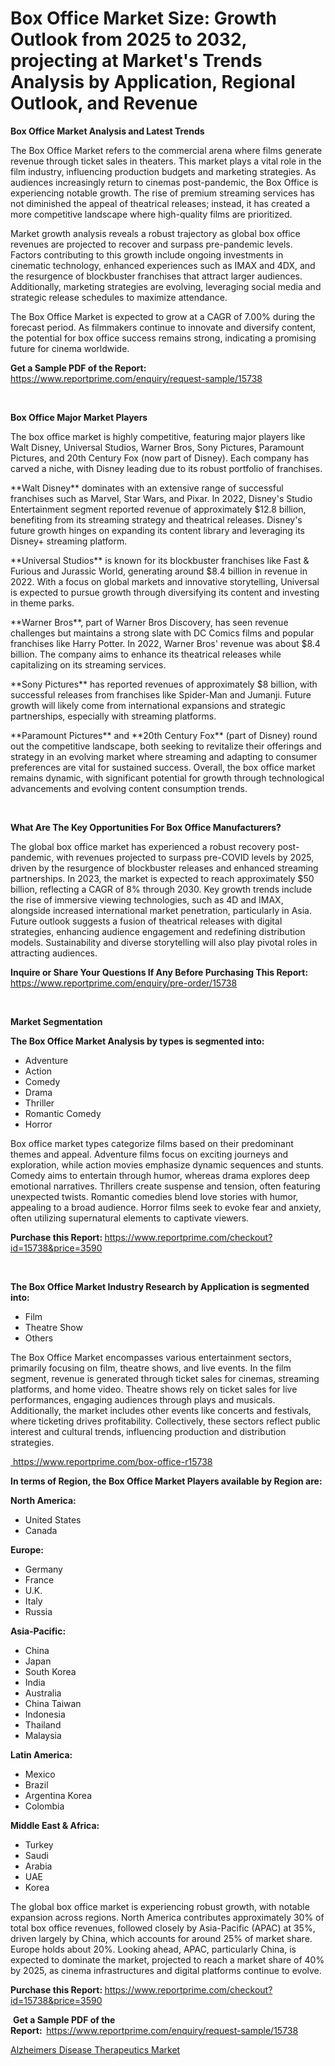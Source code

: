 <p><h1>Box Office Market Size: Growth Outlook from 2025 to 2032, projecting at Market's Trends Analysis by Application, Regional Outlook, and Revenue</h1></p><p><strong>Box Office Market Analysis and Latest Trends</strong></p>
<p><p>The Box Office Market refers to the commercial arena where films generate revenue through ticket sales in theaters. This market plays a vital role in the film industry, influencing production budgets and marketing strategies. As audiences increasingly return to cinemas post-pandemic, the Box Office is experiencing notable growth. The rise of premium streaming services has not diminished the appeal of theatrical releases; instead, it has created a more competitive landscape where high-quality films are prioritized.</p><p>Market growth analysis reveals a robust trajectory as global box office revenues are projected to recover and surpass pre-pandemic levels. Factors contributing to this growth include ongoing investments in cinematic technology, enhanced experiences such as IMAX and 4DX, and the resurgence of blockbuster franchises that attract larger audiences. Additionally, marketing strategies are evolving, leveraging social media and strategic release schedules to maximize attendance.</p><p>The Box Office Market is expected to grow at a CAGR of 7.00% during the forecast period. As filmmakers continue to innovate and diversify content, the potential for box office success remains strong, indicating a promising future for cinema worldwide.</p></p>
<p><strong>Get a Sample PDF of the Report:&nbsp;</strong> <a href="https://www.reportprime.com/enquiry/request-sample/15738?utm_campaign=3009&utm_medium=2&utm_source=Github&utm_content=ia&utm_term=20032025&utm_id=box-office">https://www.reportprime.com/enquiry/request-sample/15738</a></p>
<p>&nbsp;</p>
<p><strong>Box Office Major Market Players</strong></p>
<p><p>The box office market is highly competitive, featuring major players like Walt Disney, Universal Studios, Warner Bros, Sony Pictures, Paramount Pictures, and 20th Century Fox (now part of Disney). Each company has carved a niche, with Disney leading due to its robust portfolio of franchises.</p><p>**Walt Disney** dominates with an extensive range of successful franchises such as Marvel, Star Wars, and Pixar. In 2022, Disney's Studio Entertainment segment reported revenue of approximately $12.8 billion, benefiting from its streaming strategy and theatrical releases. Disney's future growth hinges on expanding its content library and leveraging its Disney+ streaming platform.</p><p>**Universal Studios** is known for its blockbuster franchises like Fast & Furious and Jurassic World, generating around $8.4 billion in revenue in 2022. With a focus on global markets and innovative storytelling, Universal is expected to pursue growth through diversifying its content and investing in theme parks.</p><p>**Warner Bros**, part of Warner Bros Discovery, has seen revenue challenges but maintains a strong slate with DC Comics films and popular franchises like Harry Potter. In 2022, Warner Bros' revenue was about $8.4 billion. The company aims to enhance its theatrical releases while capitalizing on its streaming services.</p><p>**Sony Pictures** has reported revenues of approximately $8 billion, with successful releases from franchises like Spider-Man and Jumanji. Future growth will likely come from international expansions and strategic partnerships, especially with streaming platforms.</p><p>**Paramount Pictures** and **20th Century Fox** (part of Disney) round out the competitive landscape, both seeking to revitalize their offerings and strategy in an evolving market where streaming and adapting to consumer preferences are vital for sustained success. Overall, the box office market remains dynamic, with significant potential for growth through technological advancements and evolving content consumption trends.</p></p>
<p>&nbsp;</p>
<p><strong>What Are The Key Opportunities For Box Office Manufacturers?</strong></p>
<p><p>The global box office market has experienced a robust recovery post-pandemic, with revenues projected to surpass pre-COVID levels by 2025, driven by the resurgence of blockbuster releases and enhanced streaming partnerships. In 2023, the market is expected to reach approximately $50 billion, reflecting a CAGR of 8% through 2030. Key growth trends include the rise of immersive viewing technologies, such as 4D and IMAX, alongside increased international market penetration, particularly in Asia. Future outlook suggests a fusion of theatrical releases with digital strategies, enhancing audience engagement and redefining distribution models. Sustainability and diverse storytelling will also play pivotal roles in attracting audiences.</p></p>
<p><strong>Inquire or Share Your Questions If Any Before Purchasing This Report:</strong> <a href="https://www.reportprime.com/enquiry/pre-order/15738?utm_campaign=3009&utm_medium=2&utm_source=Github&utm_content=ia&utm_term=20032025&utm_id=box-office">https://www.reportprime.com/enquiry/pre-order/15738</a></p>
<p>&nbsp;</p>
<p><strong>Market Segmentation</strong></p>
<p><strong>The Box Office Market Analysis by types is segmented into:</strong></p>
<p><ul><li>Adventure</li><li>Action</li><li>Comedy</li><li>Drama</li><li>Thriller</li><li>Romantic Comedy</li><li>Horror</li></ul></p>
<p><p>Box office market types categorize films based on their predominant themes and appeal. Adventure films focus on exciting journeys and exploration, while action movies emphasize dynamic sequences and stunts. Comedy aims to entertain through humor, whereas drama explores deep emotional narratives. Thrillers create suspense and tension, often featuring unexpected twists. Romantic comedies blend love stories with humor, appealing to a broad audience. Horror films seek to evoke fear and anxiety, often utilizing supernatural elements to captivate viewers.</p></p>
<p><strong>Purchase this Report:&nbsp;</strong><a href="https://www.reportprime.com/checkout?id=15738&price=3590&utm_campaign=3009&utm_medium=2&utm_source=Github&utm_content=ia&utm_term=20032025&utm_id=box-office">https://www.reportprime.com/checkout?id=15738&price=3590</a></p>
<p>&nbsp;</p>
<p><strong>The Box Office Market Industry Research by Application is segmented into:</strong></p>
<p><ul><li>Film</li><li>Theatre Show</li><li>Others</li></ul></p>
<p><p>The Box Office Market encompasses various entertainment sectors, primarily focusing on film, theatre shows, and live events. In the film segment, revenue is generated through ticket sales for cinemas, streaming platforms, and home video. Theatre shows rely on ticket sales for live performances, engaging audiences through plays and musicals. Additionally, the market includes other events like concerts and festivals, where ticketing drives profitability. Collectively, these sectors reflect public interest and cultural trends, influencing production and distribution strategies.</p></p>
<p><a href="https://www.reportprime.com/box-office-r15738?utm_campaign=3009&utm_medium=2&utm_source=Github&utm_content=ia&utm_term=20032025&utm_id=box-office">&nbsp;https://www.reportprime.com/box-office-r15738</a></p>
<p><strong>In terms of Region, the Box Office Market Players available by Region are:</strong></p>
<p>
    <p> <strong> North America: </strong>
        <ul>
            <li>United States</li>
            <li>Canada</li>
        </ul>
        </p> 
    <p> <strong> Europe: </strong>
        <ul>
            <li>Germany</li>
            <li>France</li>
            <li>U.K.</li>
            <li>Italy</li>
            <li>Russia</li>
        </ul>
        </p> 
    <p> <strong> Asia-Pacific: </strong>
        <ul>
            <li>China</li>
            <li>Japan</li>
            <li>South Korea</li>
            <li>India</li>
            <li>Australia</li>
            <li>China Taiwan</li>
            <li>Indonesia</li>
            <li>Thailand</li>
            <li>Malaysia</li>
        </ul>
        </p> 
    <p> <strong> Latin America: </strong>
        <ul>
            <li>Mexico</li>
            <li>Brazil</li>
            <li>Argentina Korea</li>
            <li>Colombia</li>
        </ul>
        </p> 
    <p> <strong> Middle East & Africa: </strong>
        <ul>
            <li>Turkey</li>
            <li>Saudi</li>
            <li>Arabia</li>
            <li>UAE</li>
            <li>Korea</li>
        </ul>
    </p>
    </p>
<p><p>The global box office market is experiencing robust growth, with notable expansion across regions. North America contributes approximately 30% of total box office revenues, followed closely by Asia-Pacific (APAC) at 35%, driven largely by China, which accounts for around 25% of market share. Europe holds about 20%. Looking ahead, APAC, particularly China, is expected to dominate the market, projected to reach a market share of 40% by 2025, as cinema infrastructures and digital platforms continue to evolve.</p></p>
<p><strong>Purchase this Report: </strong><a href="https://www.reportprime.com/checkout?id=15738&price=3590&utm_campaign=3009&utm_medium=2&utm_source=Github&utm_content=ia&utm_term=20032025&utm_id=box-office">https://www.reportprime.com/checkout?id=15738&price=3590</a></p>
<p>&nbsp;<strong>Get a Sample PDF of the Report:&nbsp;&nbsp;</strong><a href="https://www.reportprime.com/enquiry/request-sample/15738?utm_campaign=3009&utm_medium=2&utm_source=Github&utm_content=ia&utm_term=20032025&utm_id=box-office">https://www.reportprime.com/enquiry/request-sample/15738</a></p>
<p><strong></strong></p>
<p><p><a href="https://github.com/motanafraxer/Market-Research-Report-List-1/blob/main/alzheimers-disease-therapeutics-market.md?utm_campaign=3009&utm_medium=2&utm_source=Github&utm_content=ia&utm_term=20032025&utm_id=box-office">Alzheimers Disease Therapeutics Market</a></p></p>